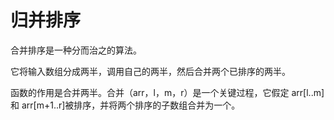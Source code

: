 # 归并排序

合并排序是一种分而治之的算法。

它将输入数组分成两半，调用自己的两半，然后合并两个已排序的两半。

函数的作用是合并两半。合并（arr，l，m，r）是一个关键过程，它假定 arr[l..m]和 arr[m+1..r]被排序，并将两个排序的子数组合并为一个。

